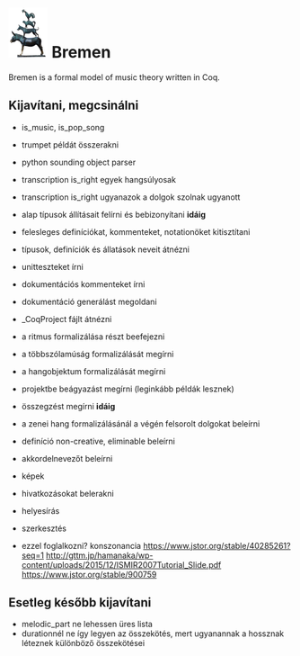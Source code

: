 # <img src="bremen.png" alt="the town musicians of bremen" width="70"/> Bremen
Bremen is a formal model of music theory written in Coq.  

## Kijavítani, megcsinálni
- is_music, is_pop_song
- trumpet példát összerakni
- python sounding object parser
- transcription is_right egyek hangsúlyosak
- transcription is_right ugyanazok a dolgok szolnak ugyanott
- alap típusok állításait felírni és bebizonyítani **idáig**
- felesleges definíciókat, kommenteket, notationöket kitisztítani
- típusok, definíciók és állatások neveit átnézni
- unitteszteket írni
- dokumentációs kommenteket írni
- dokumentáció generálást megoldani
- _CoqProject fájlt átnézni  

- a ritmus formalizálása részt beefejezni
- a többszólamúság formalizálását megírni
- a hangobjektum formalizálását megírni
- projektbe beágyazást megírni (leginkább példák lesznek)
- összegzést megírni **idáig**
- a zenei hang formalizálásánál a végén felsorolt dolgokat beleírni
- definíció non-creative, eliminable beleírni
- akkordelnevezőt beleírni
- képek
- hivatkozásokat belerakni
- helyesírás
- szerkesztés

- ezzel foglalkozni? konszonancia https://www.jstor.org/stable/40285261?seq=1
http://gttm.jp/hamanaka/wp-content/uploads/2015/12/ISMIR2007Tutorial_Slide.pdf
https://www.jstor.org/stable/900759

## Esetleg később kijavítani
 - melodic_part ne lehessen üres lista
 - durationnél ne így legyen az összekötés, mert ugyanannak a hossznak léteznek különböző összekötései
